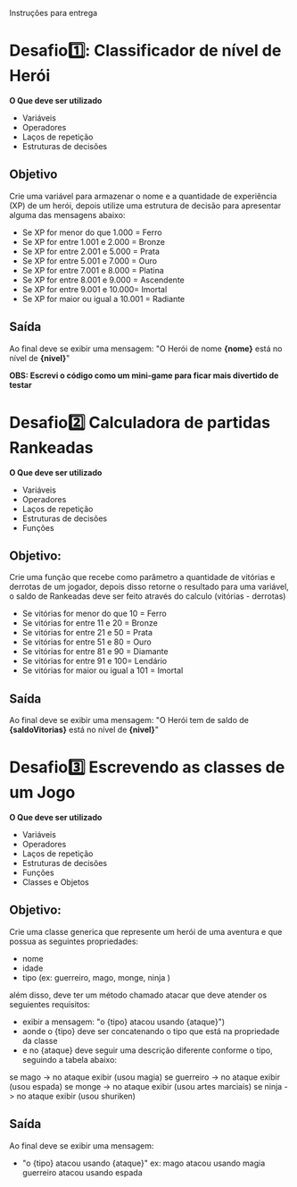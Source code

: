 Instruções para entrega
# Desafio1️⃣: Classificador de nível de Herói

**O Que deve ser utilizado**

- Variáveis
- Operadores
- Laços de repetição
- Estruturas de decisões

## Objetivo

Crie uma variável para armazenar o nome e a quantidade de experiência (XP) de um herói, depois utilize uma estrutura de decisão para apresentar alguma das mensagens abaixo:

* Se XP for menor do que 1.000 = Ferro
* Se XP for entre 1.001 e 2.000 = Bronze
* Se XP for entre 2.001 e 5.000 = Prata
* Se XP for entre 5.001 e 7.000 = Ouro
* Se XP for entre 7.001 e 8.000 = Platina
* Se XP for entre 8.001 e 9.000 = Ascendente
* Se XP for entre 9.001 e 10.000= Imortal
* Se XP for maior ou igual a 10.001 = Radiante

## Saída

Ao final deve se exibir uma mensagem:
"O Herói de nome **{nome}** está no nível de **{nivel}**"

**OBS: Escrevi o código como um mini-game para ficar mais divertido de testar**


# Desafio2️⃣ Calculadora de partidas Rankeadas
**O Que deve ser utilizado**

- Variáveis
- Operadores
- Laços de repetição
- Estruturas de decisões
- Funções

## Objetivo:

Crie uma função que recebe como parâmetro a quantidade de vitórias e derrotas de um jogador,
depois disso retorne o resultado para uma variável, o saldo de Rankeadas deve ser feito através do calculo (vitórias - derrotas)

* Se vitórias for menor do que 10 = Ferro
* Se vitórias for entre 11 e 20 = Bronze
* Se vitórias for entre 21 e 50 = Prata
* Se vitórias for entre 51 e 80 = Ouro
* Se vitórias for entre 81 e 90 = Diamante
* Se vitórias for entre 91 e 100= Lendário
* Se vitórias for maior ou igual a 101 = Imortal

## Saída

Ao final deve se exibir uma mensagem:
"O Herói tem de saldo de **{saldoVitorias}** está no nível de **{nivel}**"


# Desafio3️⃣ Escrevendo as classes de um Jogo

**O Que deve ser utilizado**

- Variáveis
- Operadores
- Laços de repetição
- Estruturas de decisões
- Funções
- Classes e Objetos

## Objetivo:

Crie uma classe generica que represente um herói de uma aventura e que possua as seguintes propriedades:

- nome
- idade
- tipo (ex: guerreiro, mago, monge, ninja )

além disso, deve ter um método chamado atacar que deve atender os seguientes requisitos:

- exibir a mensagem: "o {tipo} atacou usando {ataque}")
- aonde o {tipo} deve ser concatenando o tipo que está na propriedade da classe
- e no {ataque} deve seguir uma descrição diferente conforme o tipo, seguindo a tabela abaixo:

se mago -> no ataque exibir (usou magia)
se guerreiro -> no ataque exibir (usou espada)
se monge -> no ataque exibir (usou artes marciais)
se ninja -> no ataque exibir (usou shuriken)

## Saída

Ao final deve se exibir uma mensagem:

- "o {tipo} atacou usando {ataque}"
  ex: mago atacou usando magia
  guerreiro atacou usando espada